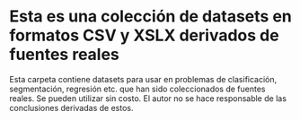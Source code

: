 # Esta es una colección de datasets en formatos CSV y XSLX derivados de fuentes reales
Esta carpeta contiene datasets para usar en problemas de clasificación, segmentación, regresión etc. que han sido coleccionados de fuentes reales. Se pueden utilizar sin costo. El autor no se hace responsable de las conclusiones derivadas de estos. 
